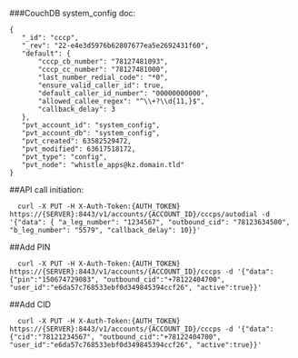 ###CouchDB system_config doc:

````
{
   "_id": "cccp",
   "_rev": "22-e4e3d5976b62807677ea5e2692431f60",
   "default": {
       "cccp_cb_number": "78127481093",
       "cccp_cc_number": "78127481000",
       "last_number_redial_code": "*0",
       "ensure_valid_caller_id": true,
       "default_caller_id_number": "00000000000",
       "allowed_callee_regex": "^\\+?\\d{11,}$",
       "callback_delay": 3
   },
   "pvt_account_id": "system_config",
   "pvt_account_db": "system_config",
   "pvt_created": 63582529472,
   "pvt_modified": 63617518172,
   "pvt_type": "config",
   "pvt_node": "whistle_apps@kz.domain.tld"
}

````

##API call initiation:

      curl -X PUT -H X-Auth-Token:{AUTH_TOKEN} https://{SERVER}:8443/v1/accounts/{ACCOUNT_ID}/cccps/autodial -d '{"data": { "a_leg_number": "1234567", "outbound_cid": "78123634500", "b_leg_number": "5579", "callback_delay": 10}}'

##Add PIN

      curl -X PUT -H X-Auth-Token:{AUTH_TOKEN} https://{SERVER}:8443/v1/accounts/{ACCOUNT_ID}/cccps -d '{"data":{"pin":"150674729083", "outbound_cid":"+78122404700", "user_id":"e6da57c768533ebf0d349845394ccf26", "active":true}}'

##Add CID

      curl -X PUT -H X-Auth-Token:{AUTH_TOKEN} https://{SERVER}:8443/v1/accounts/{ACCOUNT_ID}/cccps -d '{"data":{"cid":"78121234567", "outbound_cid":"+78122404700", "user_id":"e6da57c768533ebf0d349845394ccf26", "active":true}}'

